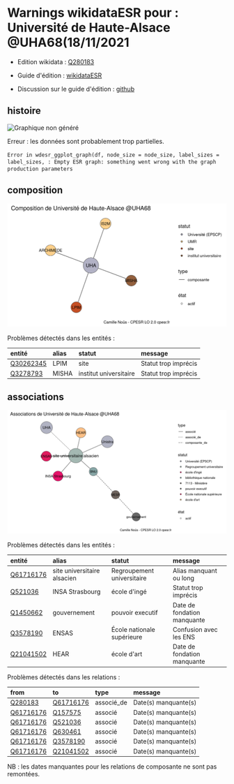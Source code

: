 Warnings wikidataESR pour : Université de Haute-Alsace @UHA68(18/11/2021
================

- Edition wikidata : [Q280183](https://www.wikidata.org/wiki/Q280183)
- Guide d'édition : [wikidataESR](https://github.com/cpesr/wikidataESR/)

- Discussion sur le guide d'édition : [github](https://github.com/cpesr/wikidataESR/issues)



## histoire 

![Graphique non généré](Q280183-histoire.png) 

 


Erreur : les données sont probablement trop partielles.
```
Error in wdesr_ggplot_graph(df, node_size = node_size, label_sizes = label_sizes, : Empty ESR graph: something went wrong with the graph production parameters

``` 



## composition 

![Graphique non généré](Q280183-composition.png) 

Problèmes détectés dans les entités :

|entité                                               |alias |statut                 |message              |
|:----------------------------------------------------|:-----|:----------------------|:--------------------|
|[Q30262345](https://www.wikidata.org/wiki/Q30262345) |LPIM  |site                   |Statut trop imprécis |
|[Q3278793](https://www.wikidata.org/wiki/Q3278793)   |MISHA |institut universitaire |Statut trop imprécis |

 



## associations 

![Graphique non généré](Q280183-associations.png) 

Problèmes détectés dans les entités :

|entité                                               |alias                       |statut                     |message                     |
|:----------------------------------------------------|:---------------------------|:--------------------------|:---------------------------|
|[Q61716176](https://www.wikidata.org/wiki/Q61716176) |site universitaire alsacien |Regroupement universitaire |Alias manquant ou long      |
|[Q521036](https://www.wikidata.org/wiki/Q521036)     |INSA Strasbourg             |école d'ingé               |Statut trop imprécis        |
|[Q1450662](https://www.wikidata.org/wiki/Q1450662)   |gouvernement                |pouvoir executif           |Date de fondation manquante |
|[Q3578190](https://www.wikidata.org/wiki/Q3578190)   |ENSAS                       |École nationale supérieure |Confusion avec les ENS      |
|[Q21041502](https://www.wikidata.org/wiki/Q21041502) |HEAR                        |école d'art                |Date de fondation manquante |

Problèmes détectés dans les relations :

|from                                                 |to                                                   |type       |message              |
|:----------------------------------------------------|:----------------------------------------------------|:----------|:--------------------|
|[Q280183](https://www.wikidata.org/wiki/Q280183)     |[Q61716176](https://www.wikidata.org/wiki/Q61716176) |associé_de |Date(s) manquante(s) |
|[Q61716176](https://www.wikidata.org/wiki/Q61716176) |[Q157575](https://www.wikidata.org/wiki/Q157575)     |associé    |Date(s) manquante(s) |
|[Q61716176](https://www.wikidata.org/wiki/Q61716176) |[Q521036](https://www.wikidata.org/wiki/Q521036)     |associé    |Date(s) manquante(s) |
|[Q61716176](https://www.wikidata.org/wiki/Q61716176) |[Q630461](https://www.wikidata.org/wiki/Q630461)     |associé    |Date(s) manquante(s) |
|[Q61716176](https://www.wikidata.org/wiki/Q61716176) |[Q3578190](https://www.wikidata.org/wiki/Q3578190)   |associé    |Date(s) manquante(s) |
|[Q61716176](https://www.wikidata.org/wiki/Q61716176) |[Q21041502](https://www.wikidata.org/wiki/Q21041502) |associé    |Date(s) manquante(s) |

NB : les dates manquantes pour les relations de composante ne sont pas remontées. 

